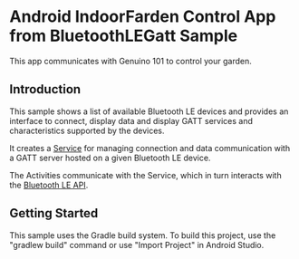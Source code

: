 
Android IndoorFarden Control App from BluetoothLEGatt Sample
===================================

This app communicates with Genuino 101 to control your garden.

Introduction
------------

This sample shows a list of available Bluetooth LE devices and provides
an interface to connect, display data and display GATT services and
characteristics supported by the devices.

It creates a [Service][1] for managing connection and data communication with a GATT server
hosted on a given Bluetooth LE device.

The Activities communicate with the Service, which in turn interacts with the [Bluetooth LE API][2].

[1]:http://developer.android.com/reference/android/app/Service.html
[2]:https://developer.android.com/reference/android/bluetooth/BluetoothGatt.html


Getting Started
---------------

This sample uses the Gradle build system. To build this project, use the
"gradlew build" command or use "Import Project" in Android Studio.

